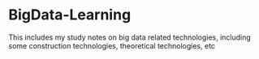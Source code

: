 # BigData-Learning
This includes my study notes on big data related technologies, including some construction technologies, theoretical technologies, etc
